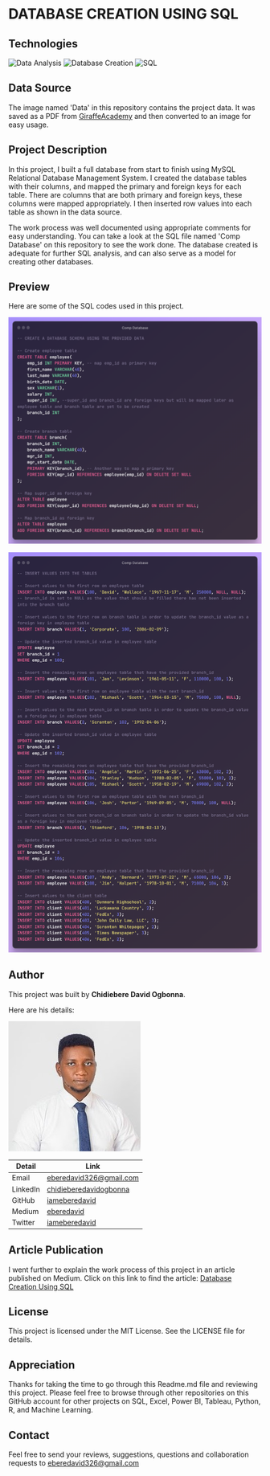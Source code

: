 # DATABASE CREATION USING SQL

## Technologies

![Data Analysis](https://img.shields.io/badge/Data-Analysis-green)
![Database Creation](https://img.shields.io/badge/Database-Creation-green)
![SQL](https://img.shields.io/badge/SQL-green)

## Data Source

The image named 'Data' in this repository contains the project data. It was saved as a PDF from [GiraffeAcademy](https://www.giraffeacademy.com/databases/sql/company-database.pdf) and then converted to an image for easy usage.

## Project Description
In this project, I built a full database from start to finish using MySQL Relational Database Management System. I created the database tables with their columns, and mapped the primary and foreign keys for each table. There are columns that are both primary and foreign keys, these columns were mapped appropriately. I then inserted row values into each table as shown in the data source.

The work process was well documented using appropriate comments for easy understanding. You can take a look at the SQL file named 'Comp Database' on this repository to see the work done. The database created is adequate for further SQL analysis, and can also serve as a model for creating other databases.

## Preview

Here are some of the SQL codes used in this project.

![Preview1](Images/Preview1.png)

![Preview2](Images/Preview2.png)

## Author

This project was built by **Chidiebere David Ogbonna**.

Here are his details:

![Author](Images/Author.jpg)

| Detail | Link |
| ------ | ---- |
| Email | eberedavid326@gmail.com |
| LinkedIn | [chidieberedavidogbonna](https://www.linkedin.com/in/chidieberedavidogbonna/) |
| GitHub | [iameberedavid](https://github.com/iameberedavid) |
| Medium | [eberedavid](https://eberedavid.medium.com) |
| Twitter | [iameberedavid](https://twitter.com/iameberedavid) |

## Article Publication

I went further to explain the work process of this project in an article published on Medium. Click on this link to find the article: [Database Creation Using SQL](https://eberedavid.medium.com/database-creation-using-sql-4f61a3873bb3)

## License

This project is licensed under the MIT License. See the LICENSE file for details.

## Appreciation

Thanks for taking the time to go through this Readme.md file and reviewing this project. Please feel free to browse through other repositories on this GitHub account for other projects on SQL, Excel, Power BI, Tableau, Python, R, and Machine Learning.

## Contact

Feel free to send your reviews, suggestions, questions and collaboration requests to eberedavid326@gmail.com

